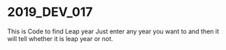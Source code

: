 # 2019_DEV_017
This is Code to find Leap year Just enter any year you want to and then it will tell  whether it is leap year or not.
